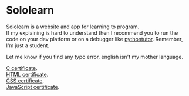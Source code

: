 # Sololearn
Sololearn is a website and app for learning to program.<br>
If my explaining is hard to understand then I recommend you to run the code on your dev platform or on a debugger like [pythontutor](http://pythontutor.com). Remember, I'm just a student.

Let me know if you find any typo error, english isn't my mother language.

[C certificate](https://www.sololearn.com/Certificate/1089-21722692/jpg).<br>
[HTML certificate](https://www.sololearn.com/Certificate/1014-21722692/jpg).<br>
[CSS certificate](https://www.sololearn.com/Certificate/1023-21722692/jpg).<br>
[JavaScript certificate](https://www.sololearn.com/certificates/CT-QHRLMX2J).
